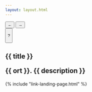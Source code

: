 ```yaml
---
layout: layout.html
---
```

<section class="section-img-posts">
  <div 
    class="container-img-posts scrollable" 
    data-images='{{ images | jsonify }}'>
  </div>
<div class="container-btn">
    <button class="btn btn-left">←</button>
    <button class="btn btn-right">→</button>
</div>
</section>
<button class="details-text-posts">
  <div class="summary-text-posts">
    <p class="summary-btn">?</p>
  </div>
</button>
<section class="section-text-posts">
    <h1 class="text-subpage title-subpage">
      {{ title }}
    <div class="container-text-posts">
        <p class="text-subpage details-text-subpage description-text-subpage">
        <strong>
        {{ ort }}.
        </strong>
        {{ description }}</p>
    </div>
</section> 
{% include "link-landing-page.html" %}
<script src="/assets/js/posts.js"></script>
